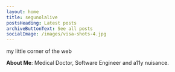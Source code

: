 ```yaml
---
layout: home
title: segunolalive
postsHeading: Latest posts
archiveButtonText: See all posts
socialImage: /images/visa-shots-4.jpg
---
```

my little corner of the web



**About Me**: Medical Doctor, Software Engineer and a11y nuisance.
